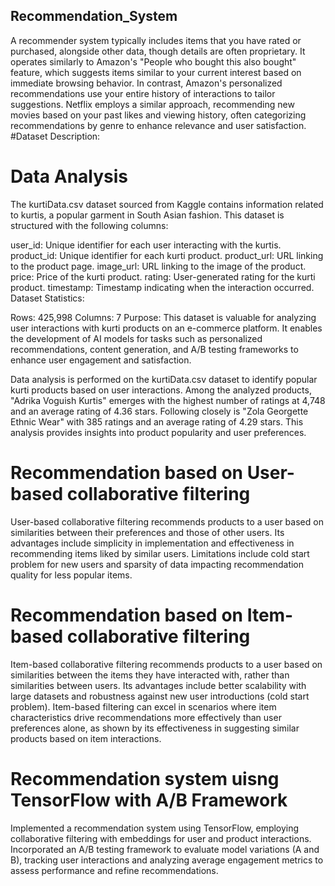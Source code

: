 ## Recommendation_System
A recommender system typically includes items that you have rated or purchased, alongside other data, though details are often proprietary. It operates similarly to Amazon's "People who bought this also bought" feature, which suggests items similar to your current interest based on immediate browsing behavior. In contrast, Amazon's personalized recommendations use your entire history of interactions to tailor suggestions. Netflix employs a similar approach, recommending new movies based on your past likes and viewing history, often categorizing recommendations by genre to enhance relevance and user satisfaction.
#Dataset Description:



# Data Analysis 
The kurtiData.csv dataset sourced from Kaggle contains information related to kurtis, a popular garment in South Asian fashion. This dataset is structured with the following columns:

user_id: Unique identifier for each user interacting with the kurtis.
product_id: Unique identifier for each kurti product.
product_url: URL linking to the product page.
image_url: URL linking to the image of the product.
price: Price of the kurti product.
rating: User-generated rating for the kurti product.
timestamp: Timestamp indicating when the interaction occurred.
Dataset Statistics:

Rows: 425,998
Columns: 7
Purpose:
This dataset is valuable for analyzing user interactions with kurti products on an e-commerce platform. It enables the development of AI models for tasks such as personalized recommendations, content generation, and A/B testing frameworks to enhance user engagement and satisfaction. 

Data analysis is performed on the kurtiData.csv dataset to identify popular kurti products based on user interactions. Among the analyzed products, "Adrika Voguish Kurtis" emerges with the highest number of ratings at 4,748 and an average rating of 4.36 stars. Following closely is "Zola Georgette Ethnic Wear" with 385 ratings and an average rating of 4.29 stars. This analysis provides insights into product popularity and user preferences.

# Recommendation based on User-based collaborative filtering
User-based collaborative filtering recommends products to a user based on similarities between their preferences and those of other users. Its advantages include simplicity in implementation and effectiveness in recommending items liked by similar users. Limitations include cold start problem for new users and sparsity of data impacting recommendation quality for less popular items.

# Recommendation based on Item-based collaborative filtering

Item-based collaborative filtering recommends products to a user based on similarities between the items they have interacted with, rather than similarities between users. Its advantages include better scalability with large datasets and robustness against new user introductions (cold start problem). Item-based filtering can excel in scenarios where item characteristics drive recommendations more effectively than user preferences alone, as shown by its effectiveness in suggesting similar products based on item interactions.
# Recommendation system uisng TensorFlow with A/B Framework
Implemented a recommendation system using TensorFlow, employing collaborative filtering with embeddings for user and product interactions. Incorporated an A/B testing framework to evaluate model variations (A and B), tracking user interactions and analyzing average engagement metrics to assess performance and refine recommendations.




